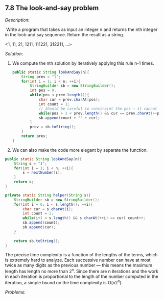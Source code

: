 ## 7.8 The look-and-say problem

*Description*:

​		Write a program that takes as input an integer n and returns the nth integer in the look-and say sequence. Return the result as a string.

<1, 11, 21, 1211, 111221, 312211, ...>

*Solution*:

1. We compute the nth solution by iteratively applying this rule n-1 times. 

   ```java
   public static String lookAndSay(n){
       String prev = "1";
       for(int i = 1; i < n; ++i){
           StringBuilder sb = new StringBuilder();
           int pos = 0;
           while(pos < prev.length()){
               char cur = prev.charAt(pos);
               int count = 1;
               // Should be careful to constraint the pos — it cannot larger than length
               while(pos + 1 < prev.length() && cur == prev.charAt(++pos)) count++;
               sb.append(count + "" + cur);
           }
           prev = sb.toString();
       }
       return prev;
   }
   ```

2.  We can also make the code more elegant by separate the function.

   ```java
   public static String lookAndSay(n){
       String s = "1";
       for(int i = 1; i < n; ++i){
           s = nextNumber(s);
       }
       return s;
   }
   
   private static String helper(String s){
       StringBuilder sb = new StringBuilder();
       for(int i = 0; i < s.length(); ++i){
           char cur = s.charAt(i);
           int count = 1;
           while(i+1 < s.length() && s.charAt(++i) == cur) count++;
           sb.append(count);
           sb.append(cur);
       }
       
       return sb.toString();
   }
   ```

   The precise time complexity is a function of the lengths of the terms, which is extremely hard to analyze. Each successive number can have at most twice as many digits as the previous number — this means the maximum length has length no more than 2<sup>n</sup>. Since there are n iterations and the work in each iteration is proportional to the length of the number computed in the iteration, a simple bound on the time complexity is O(n2<sup>n</sup>).

   

*Problems*:

